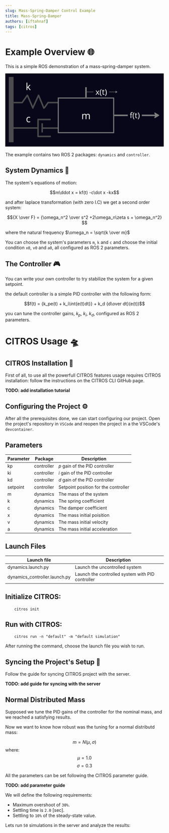 ```yaml
---
slug: Mass-Spring-Damper Control Example
title: Mass-Spring-Damper
authors: [iftahnaf]
tags: [citros]
---
```


# Example Overview 🌐

This is a simple ROS demonstration of a mass-spring-damper system.

![](img/system.jpeg)

The example contains two ROS 2 packages: `dynamics` and `controller`.

## System Dynamics 🏁

The system's equations of motion:

$$m\ddot x =  kf(t) -c\dot x -kx$$

and after laplace transformation (with zero I.C) we get a second order system:

$${X \over F} = {\omega_n^2 \over s^2 +2\omega_n\zeta s + \omega_n^2} $$

where the natural frequency $\omega_n = \sqrt{k \over m}$

You can choose the system's parameters `m`, `k` and `c` and choose the initial condition `x0`, `v0` and `a0`, all configured as ROS 2 parameters.

## The Controller 🎮

You can write your own controller to try stabilize the system for a given setpoint.

the default controller is a simple PID controller with the following form:

$$f(t) = {k_pe(t) + k_i\int{e(t)dt}} + k_d {d\over dt}(e(t))$$

you can tune the controller gains, $k_p$, $k_i$, $k_d$, configured as ROS 2 parameters.

# CITROS Usage 🛸

## CITROS Installation 🛫
First of all, to use all the powerfull CITROS features usage requires CITROS installation: follow the instructions on the CITROS CLI GitHub page. 

**TODO: add installation tutorial**

## Configuring the Project ⚙️

After all the prerequisites done, we can start configuring our project. Open the project's repository in `VSCode` and reopen the project in a the VSCode's `devcontainer`.

## Parameters

| Parameter | Package | Description
| --------|  --------|  --------|
|kp | controller | $p$ gain of the PID controller
|ki | controller | $i$ gain of the PID controller
|kd | controller | $d$ gain of the PID controller
|setpoint | controller | Setpoint position for the controller
|m | dynamics | The mass of the system
|k | dynamics | The spring coefficient
|c | dynamics | The damper coefficient
|x | dynamics | The mass initial poisition
|v | dynamics | The mass initial velocity
|a | dynamics | The mass initial acceleration

## Launch Files

|Launch file| Description
| --------|  --------|
|dynamics.launch.py | Launch the uncontrolled system
|dynamics_controller.launch.py | Launch the controlled system with PID controller

## Initialize CITROS:

        citros init

## Run with CITROS:

        citros run -n "default" -m "default simulation"

After running the command, choose the launch file you wish to run.

## Syncing the Project's Setup 📡

Follow the guide for syncing CITROS project with the server.

**TODO: add guide for syncing with the server**

## Normal Distributed Mass

Supposed we tune the PID gains of the controller for the nominal mass, and we reached a satisfying results.

Now we want to know how robust was the tuning for a normal distributd mass:

$$ m = N(\mu, \sigma)$$
where:
$$ \mu = 1.0 $$
$$ \sigma = 0.3 $$

All the parameters can be set following the CITROS parameter guide.

**TODO: add parameter guide**

We will define the following requirements:

* Maximum overshoot of `30%`.
* Settling time is `2.0` [sec].
* Settling to `10%` of the steady-state value.

Lets run `50` simulations in the server and analyze the results:



